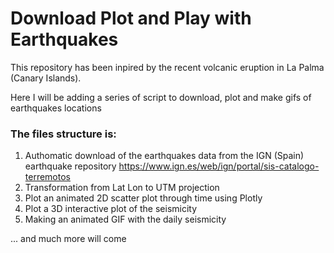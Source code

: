 # Download Plot and Play with Earthquakes

This repository has been inpired by the recent volcanic eruption in La Palma (Canary Islands).

Here I will be adding a series of script to download, plot and make gifs of earthquakes locations
### The files structure is:
1. Authomatic download of the earthquakes data from the IGN (Spain) earthquake repository https://www.ign.es/web/ign/portal/sis-catalogo-terremotos
2. Transformation from Lat Lon to UTM projection
3. Plot an animated 2D scatter plot through time using Plotly
4. Plot a 3D interactive plot of the seismicity
5. Making an animated GIF with the daily seismicity

... and much more will come
